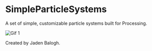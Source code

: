 # SimpleParticleSystems
A set of simple, customizable particle systems built for Processing.

![Gif 1](/SimpleParticlesGif.gif?raw=true "Example Particles Gif")

Created by Jaden Balogh.
